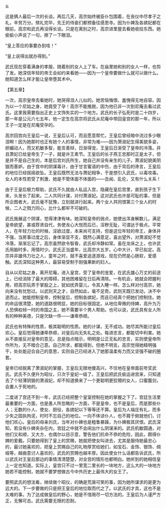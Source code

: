     五 

   这是俩人最后一次的长谈。再后几天，高宗始终被臣仆包围着，在丧仪中尽孝子之礼，辛劳万分。殡礼完毕，先王的侍妾们都预备往感恩寺。因为仆婢及各嫔妃都在眼前，高宗和武氏再没得长谈。只是在离别之时，高宗进里屋去看她收拾东西。她偷偷小声说了一句，擦了一下眼泪。

   “皇上答应的事要办到哇！”

   “皇上说得出就办得到。”

   武氏现在穿着满身的孝服，随着别的女人上了车。在庙里她和别的女人一样，也剪了发。她深信年轻的帝王会如约来看她——因为一个皇帝要做什么就可以做什么。她知道怎么样才能让皇帝堕其术中。

   【第五章】

   一次，高宗皇帝去看她时，她哭得泪人儿似的。她苦恼悔恨、羞愧得无地自容。因为以一个尼姑之身，她竟受了孕！高宗不能推脱，因为他已非一次到尼庵去看过武氏。这里我需要指出正史上文饰失实的一个地方。武氏的长子弘死时是二十四岁，那一年是公元六七五年，他一定生在高宗将武氏从尼庵中带回皇宫的那一年，所以王子一定是在尼庵受孕的。

   高宗回宫向王皇后一说，王皇后认可，而且愿意帮忙。王皇后曾经暗中流过多少眼泪啊！因为她那时也正有她个人的事情，非常为难——因为萧淑妃生得美貌多姿，娇媚动人，而又机敏多智，能言善辩，日渐得宠，王皇后日渐受了皇帝的冷落。并且萧妃已给皇帝生了一子，就是许王素节。王皇后的长子燕王忠那时正是太子，但是并不是自己生的，本是后宫刘氏所生，她自己并没有亲生的儿子。萧淑妃貌美阴狠而善妒。由于宫中的阴谋毒计，由于甘言蜜语的中伤，由于背后的谗言，王皇后的地位已经摇摇欲坠。王皇后既然无法与萧妃相争，于是想引入武氏，以毒攻毒。女人的本性若受了刺激，她是不管体面不体面的——丑闻、乱伦，又有什么关系！

   由于王皇后极力帮助，武氏不久就由人私运入宫，隐藏在皇后宫里，直到孩子生下来，头发长了起来。二人共同计谋，对付萧淑妃。这对武氏也许是可耻的事，但是所企图者大，武氏毫不犹豫，立刻就进行起来。两个女人共同恨第三个女人的时候，二人之戮力同心，比什么都牢不可破的。

   武氏施展这个阴谋，觉得津津有味。她深知皇帝的弱点，她使出浑身解数儿，满足皇帝欲望，甚或荐贤自代，务使龙心大悦而后已，淫秽无耻，可谓达于极点。平常人，在年轻力壮的时候，淫欲过度，本来尚可支持，但是这位年轻的帝王，身体并不强，当房事过度之后，身体渐显不支，既然心满意足，喜出望外，对萧淑妃不觉冷落，渐渐忘记了。高宗虽然欲令智昏，武氏却冷静如常。虽在龙床之上，也许武氏用脑时多，用情时少。武氏正当盛年，比高宗大五岁。心中大计，早已拟定。高宗并非雄伟力壮之人，童年之时，就不喜爱追逐游戏，现在仍然是心肠软，爱感触。武氏深知这种男人，最容易受制于刚强果断的妇人。

   自从以尼姑之身，离开尼庵，进入皇宫，受了皇帝的宠爱，在武氏雄心万丈的前途上，已经消除了最大的障碍，其他困难留在日后再清除。一有机会，她就会把握利用，把高宗玩弄于掌股之上，犹如抚弄婴儿，令其入睡一样。怎么样对付高宗，她向来没有忧愁过。以武则天之才，自然如此，毫不足奇。武则天既已发动，决不中途而止。她能控制皇帝，控制皇后，控制各嫔妃，而且已经真个把她们控制住。她的命运很清楚，她的道路很明显，她的目标很固定。从地位卑微的侍婢，高升为万人恐惧权倾一时的帝国之主，她不需要半个男人帮助。也可以说，武氏具有女人所有的种种美德，只是欠缺一件——谦卑恭顺。

   武氏也有特殊的性质，极其聪明的性质。她的计谋，无不成功。她尽其所能讨皇后欢心。皇后觉得她谦卑恭顺，对皇后向无失礼之处。每进忠言，都能切中利害。她从不直接反对皇帝的意见，总是指点暗示，明明是公正无私的忠言，实则使皇帝所作所为，无不暗合己意。自己所求，都能得到，但绝不明言。高宗觉得她精明强干，处处能迎合自己的意思，实则自己已经进入了她那温柔有力而又坚强不破的圈套。

   皇帝已经脱离了萧淑妃的掌握，王皇后无限地傻高兴，不住地在皇帝面前夸奖武氏。武氏不久便升为昭仪，只次于皇妃一级了。王皇后把武氏偷运进宫来，只知道去了个轻薄阴狠的萧淑妃，却不知道换来了一个更聪明更狡猾的女人，口蜜腹剑，会置人于死地的。

   二度进了宫还不到一年，武氏已经把整个皇室控制在她的掌握之下了。宫廷生活里最重要的一方面，也是愚人所忽略的一方面，不是皇帝，也不是皇后，而是那些仆人；无数的仆人、使女、厨役，各嫔妃以下等等还不算。皇后为人端庄有礼，而多少失之固执拘泥，时时不忘自己的地位。一向不体谅仆人，也不屑于俯就他们，讨他们欢心。皇后的母亲刘氏，当年对仆婢也是粗鲁暴躁，为仆婢极其厌恨。武氏深知，若没有仆婢夹杂在内，宫廷之中就不会闹出什么阴谋来的。武氏机敏圆通，对他们又和顺，又大方，也偶尔以目示意，警告他们抗命不恭的危险，因此，颇得仆婢的爱戴。只要她得到了皇上的赏赐，她就把使女叫进去，尤其是服侍她最忠心的，最讨她喜欢的，把皇上赏赐自己的礼物厚赏给她们，如宝石、金饰、银饰、绸缎等，越曲意讨人喜欢的，武氏的赏赐也越丰厚。因此使女什么话都告诉武氏，所以武氏对王皇后那边的事情清清楚楚，对全宫的情形也都明白。她听到的她相信皇上一定也知道。实际上，皇宫只不过一里宽二里长的一块地方，这么大的一块地方她若不能控制，她就不要梦想做古今中外历史上最伟大的女王了。

   要照武氏的想法看，继续做个昭仪，的确是荒唐可笑的事，因为她所谋求的是更为远大的。下一步要做的只是把王皇后的地位取而代之了。以武氏的才具，这也不是太难的事。为了达成做皇后的野心，她是不惜用尽一切方法的。王皇后为人谨严方正，无懈可击。武氏需要无限的忍耐。

